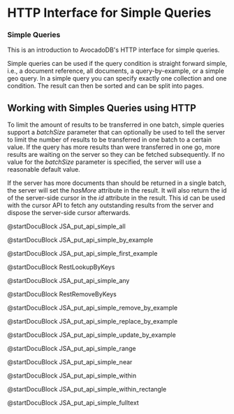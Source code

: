 HTTP Interface for Simple Queries
=================================

### Simple Queries

This is an introduction to AvocadoDB's HTTP interface for simple queries.

Simple queries can be used if the query condition is straight forward simple,
i.e., a document reference, all documents, a query-by-example, or a simple geo
query. In a simple query you can specify exactly one collection and one
condition. The result can then be sorted and can be split into pages.

Working with Simples Queries using HTTP
---------------------------------------

To limit the amount of results to be transferred in one batch, simple queries
support a *batchSize* parameter that can optionally be used to tell the server
to limit the number of results to be transferred in one batch to a certain
value. If the query has more results than were transferred in one go, more
results are waiting on the server so they can be fetched subsequently. If no
value for the *batchSize* parameter is specified, the server will use a
reasonable default value.

If the server has more documents than should be returned in a single batch, the
server will set the *hasMore* attribute in the result. It will also return the
id of the server-side cursor in the *id* attribute in the result.  This id can
be used with the cursor API to fetch any outstanding results from the server and
dispose the server-side cursor afterwards.

<!-- js/actions/api-simple.js -->
@startDocuBlock JSA_put_api_simple_all

<!-- js/actions/api-simple.js -->
@startDocuBlock JSA_put_api_simple_by_example

<!-- js/actions/api-simple.js -->
@startDocuBlock JSA_put_api_simple_first_example

<!-- avocadod/RestHandler/RestSimpleHandler.cpp -->
@startDocuBlock RestLookupByKeys

<!-- js/actions/api-simple.js -->
@startDocuBlock JSA_put_api_simple_any

<!-- avocadod/RestHandler/RestSimpleHandler.cpp -->
@startDocuBlock RestRemoveByKeys

<!-- js/actions/api-simple.js -->
@startDocuBlock JSA_put_api_simple_remove_by_example

<!-- js/actions/api-simple.js -->
@startDocuBlock JSA_put_api_simple_replace_by_example

<!-- js/actions/api-simple.js -->
@startDocuBlock JSA_put_api_simple_update_by_example

<!-- js/actions/api-simple.js -->
@startDocuBlock JSA_put_api_simple_range

<!-- js/actions/api-simple.js -->
@startDocuBlock JSA_put_api_simple_near

<!-- js/actions/api-simple.js -->
@startDocuBlock JSA_put_api_simple_within

<!-- js/actions/api-simple.js -->
@startDocuBlock JSA_put_api_simple_within_rectangle

<!-- js/actions/api-simple.js -->
@startDocuBlock JSA_put_api_simple_fulltext
